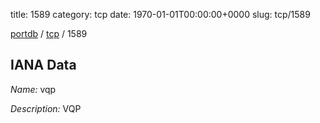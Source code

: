 title: 1589
category: tcp
date: 1970-01-01T00:00:00+0000
slug: tcp/1589

[portdb](/) / [tcp](/category/tcp.html) / 1589


## IANA Data

_Name:_ vqp

_Description:_ VQP

